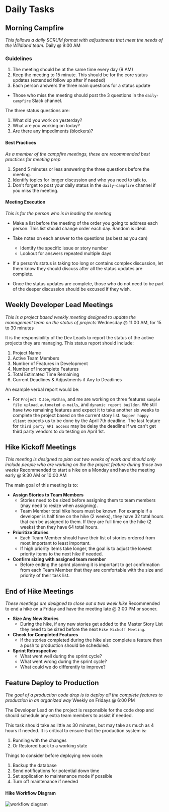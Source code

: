 # Daily Tasks

## Morning Campfire
*This follows a daily SCRUM format with adjustments that meet the needs of the Wildland team.*
Daily @ 9:00 AM

### Guidelines
1)	The meeting should be at the same time every day (9 AM)
2)	Keep the meeting to 15 minute. This should be for the core status updates (extended follow up after if needed)
3)	Each person answers the three main questions for a status update
  * Those who miss the meeting should post the 3 questions in the `daily-campfire` Slack channel.

The three status questions are:

1)	What did you work on yesterday?
2)	What are you working on today?
3)	Are there any impediments (blockers)?

#### Best Practices

*As a member of the campfire meetings, these are recommended best practices for meeting prep*
1) Spend 5 minutes or less answering the three questions before the meeting.
2) Identify topics for longer discussion and who you need to talk to.
3) Don't forget to post your daily status in the `daily-campfire` channel if you miss the meeting.

#### Meeting Execution
*This is for the person who is in leading the meeting*

* Make a list before the meeting of the order you going to address each person. This list should change order each day. Random is ideal.

* Take notes on each answer to the questions (as best as you can)
  * Identify the specific issue or story number
  * Lookout for answers repeated multiple days

* If a person’s status is taking too long or contains complex discussion, let them know they should discuss after all the status updates are complete.

* Once the status updates are complete, those who do not need to be part of the deeper discussion should be excused if they wish.

## Weekly Developer Lead Meetings
*This is a project based weekly meeting designed to update the management team on the status of projects*
Wednesday @ 11:00 AM, for 15 to 30 minutes

It is the responsibility of the Dev Leads to report the status of the active projects they are managing. This status report should include:
1) Project Name
2) Active Team Members
3) Number of Features in Development
4) Number of Incomplete Features
5) Total Estimated Time Remaining
6) Current Deadlines & Adjustments if Any to Deadlines

An example verbal report would be:
* For `Project X` `Joe`, `Nathan`, and me are working on three features `sample file upload`, `automated e-mails`, and `dynamic report builder`. We still have two remaining features and expect it to take another six weeks to complete the project based on the current story list. `Supper happy client` expects us to be done by the April 7th deadline. The last feature for `third party API access` may be delay the deadline if we can't get third party vendors to do testing on April 1st.

## Hike Kickoff Meetings
*This meeting is designed to plan out two weeks of work and should only include people who are working on the the project feature during those two weeks*
Recommended to start a hike on a Monday and have the meeting early @ 9:30 AM or 10:00 AM

The main goal of this meeting is to:
* **Assign Stories to Team Members**
  * Stories need to be sized before assigning them to team members (may need to resize when assigning).
  * Team Member total hike hours must be known. For example if a developer is half time on the hike (2 weeks), they have 32 total hours that can be assigned to them. If they are full time on the hike (2 weeks) then they have 64 total hours.
* **Prioritize Stories**
  * Each Team Member should have their list of stories ordered from most important to least important.
  * If high priority items take longer, the goal is to adjust the lowest priority items to the next hike if needed.
* **Confirm sizing with assigned team member**
  * Before ending the sprint planning it is important to get confirmation from each Team Member that they are comfortable with the size and priority of their task list.

## End of Hike Meetings
*These meetings are designed to close out a two week hike*
Recommended to end a hike on a Friday and have the meeting late @ 3:00 PM or sooner.

* **Size Any New Stories**
  * During the hike, if any new stories get added to the Master Story List they need to be sized before the next `Hike Kickoff Meeting`.
* **Check for Completed Features**
  * If the stories completed during the hike also complete a feature then a push to production should be scheduled.
* **Sprint Retrospective**
  * What went well during the sprint cycle?
  * What went wrong during the sprint cycle?
  * What could we do differently to improve?

## Feature Deploy to Production
*The goal of a production code drop is to deploy all the complete features to production in an organized way*
Weekly on Fridays @ 6:00 PM

The Developer Lead on the project is responsible for the code drop and should schedule any extra team members to assist if needed.

This task should take as little as 30 minutes, but may take as much as 4 hours if needed. It is critical to ensure that the production system is:
1) Running with the changes
2) Or Restored back to a working state

Things to consider before deploying new code:
1) Backup the database
2) Send notifications for potential down time
3) Set application to maintenance mode if possible
4) Turn off maintenance if needed

#### Hike Workflow Diagram
![workflow diagram](../software-development-lifecycle/phase-4.png "Hike Workflow Diagram")
